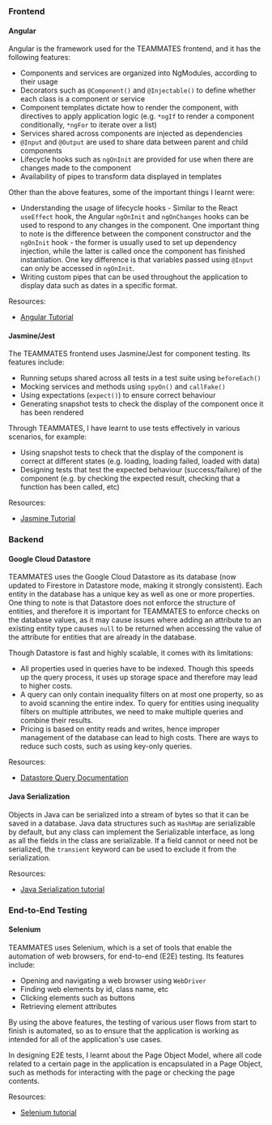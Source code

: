 ### Frontend

#### Angular

Angular is the framework used for the TEAMMATES frontend, and it has the following features:
- Components and services are organized into NgModules, according to their usage
- Decorators such as `@Component()` and `@Injectable()` to define whether each class is a component or service
- Component templates dictate how to render the component, with directives to apply application logic (e.g. `*ngIf` to render a component conditionally, `*ngFor` to iterate over a list)
- Services shared across components are injected as dependencies
- `@Input` and `@Output` are used to share data between parent and child components
- Lifecycle hooks such as `ngOnInit` are provided for use when there are changes made to the component
- Availability of pipes to transform data displayed in templates

Other than the above features, some of the important things I learnt were:
- Understanding the usage of lifecycle hooks - Similar to the React `useEffect` hook, the Angular `ngOnInit` and `ngOnChanges` hooks can be used to respond to any changes in the component. One important thing to note is the difference between the component constructor and the `ngOnInit` hook - the former is usually used to set up dependency injection, while the latter is called once the component has finished instantiation. One key difference is that variables passed using `@Input` can only be accessed in `ngOnInit`.
- Writing custom pipes that can be used throughout the application to display data such as dates in a specific format.

Resources:
- [Angular Tutorial](https://v9.angular.io/tutorial)

#### Jasmine/Jest

The TEAMMATES frontend uses Jasmine/Jest for component testing. Its features include:
- Running setups shared across all tests in a test suite using `beforeEach()`
- Mocking services and methods using `spyOn()` and `callFake()`
- Using expectations (`expect()`) to ensure correct behaviour
- Generating snapshot tests to check the display of the component once it has been rendered

Through TEAMMATES, I have learnt to use tests effectively in various scenarios, for example:
- Using snapshot tests to check that the display of the component is correct at different states (e.g. loading, loading failed, loaded with data)
- Designing tests that test the expected behaviour (success/failure) of the component (e.g. by checking the expected result, checking that a function has been called, etc)

Resources:
- [Jasmine Tutorial](https://jasmine.github.io/tutorials/your_first_suite)

### Backend

#### Google Cloud Datastore

TEAMMATES uses the Google Cloud Datastore as its database (now updated to Firestore in Datastore mode, making it strongly consistent). Each entity in the database has a unique key as well as one or more properties. One thing to note is that Datastore does not enforce the structure of entities, and therefore it is important for TEAMMATES to enforce checks on the database values, as it may cause issues where adding an attribute to an existing entity type causes `null` to be returned when accessing the value of the attribute for entities that are already in the database.

Though Datastore is fast and highly scalable, it comes with its limitations:
- All properties used in queries have to be indexed. Though this speeds up the query process, it uses up storage space and therefore may lead to higher costs.
- A query can only contain inequality filters on at most one property, so as to avoid scanning the entire index. To query for entities using inequality filters on multiple attributes, we need to make multiple queries and combine their results.
- Pricing is based on entity reads and writes, hence improper management of the database can lead to high costs. There are ways to reduce such costs, such as using key-only queries.

Resources:
- [Datastore Query Documentation](https://cloud.google.com/datastore/docs/concepts/queries)

#### Java Serialization

Objects in Java can be serialized into a stream of bytes so that it can be saved in a database. Java data structures such as `HashMap` are serializable by default, but any class can implement the Serializable interface, as long as all the fields in the class are serializable. If a field cannot or need not be serialized, the `transient` keyword can be used to exclude it from the serialization.

Resources:
- [Java Serialization tutorial](https://docs.oracle.com/javase/tutorial/jndi/objects/serial.html)

### End-to-End Testing

#### Selenium

TEAMMATES uses Selenium, which is a set of tools that enable the automation of web browsers, for end-to-end (E2E) testing. Its features include:
- Opening and navigating a web browser using `WebDriver`
- Finding web elements by id, class name, etc
- Clicking elements such as buttons
- Retrieving element attributes

By using the above features, the testing of various user flows from start to finish is automated, so as to ensure that the application is working as intended for all of the application's use cases.

In designing E2E tests, I learnt about the Page Object Model, where all code related to a certain page in the application is encapsulated in a Page Object, such as methods for interacting with the page or checking the page contents.

Resources:
- [Selenium tutorial](https://www.selenium.dev/documentation/webdriver/getting_started/first_script/)
